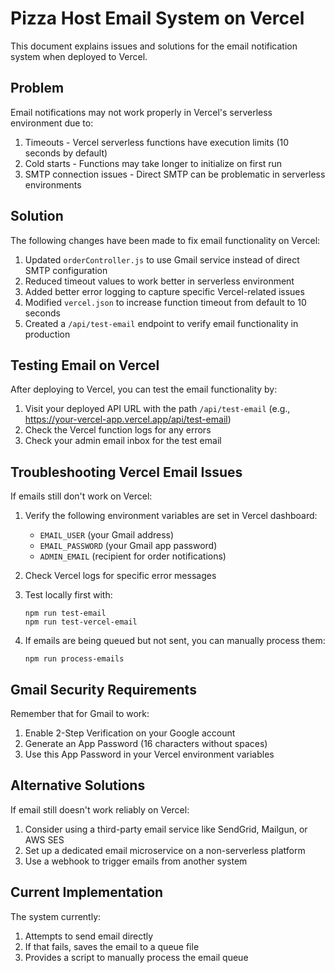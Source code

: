 # Pizza Host Email System on Vercel

This document explains issues and solutions for the email notification system when deployed to Vercel.

## Problem

Email notifications may not work properly in Vercel's serverless environment due to:

1. Timeouts - Vercel serverless functions have execution limits (10 seconds by default)
2. Cold starts - Functions may take longer to initialize on first run
3. SMTP connection issues - Direct SMTP can be problematic in serverless environments

## Solution

The following changes have been made to fix email functionality on Vercel:

1. Updated `orderController.js` to use Gmail service instead of direct SMTP configuration
2. Reduced timeout values to work better in serverless environment
3. Added better error logging to capture specific Vercel-related issues
4. Modified `vercel.json` to increase function timeout from default to 10 seconds
5. Created a `/api/test-email` endpoint to verify email functionality in production

## Testing Email on Vercel

After deploying to Vercel, you can test the email functionality by:

1. Visit your deployed API URL with the path `/api/test-email` 
   (e.g., https://your-vercel-app.vercel.app/api/test-email)
2. Check the Vercel function logs for any errors
3. Check your admin email inbox for the test email

## Troubleshooting Vercel Email Issues

If emails still don't work on Vercel:

1. Verify the following environment variables are set in Vercel dashboard:
   - `EMAIL_USER` (your Gmail address)
   - `EMAIL_PASSWORD` (your Gmail app password)
   - `ADMIN_EMAIL` (recipient for order notifications)

2. Check Vercel logs for specific error messages

3. Test locally first with:
   ```
   npm run test-email
   npm run test-vercel-email
   ```

4. If emails are being queued but not sent, you can manually process them:
   ```
   npm run process-emails
   ```

## Gmail Security Requirements

Remember that for Gmail to work:
1. Enable 2-Step Verification on your Google account
2. Generate an App Password (16 characters without spaces)
3. Use this App Password in your Vercel environment variables

## Alternative Solutions

If email still doesn't work reliably on Vercel:

1. Consider using a third-party email service like SendGrid, Mailgun, or AWS SES
2. Set up a dedicated email microservice on a non-serverless platform
3. Use a webhook to trigger emails from another system

## Current Implementation

The system currently:
1. Attempts to send email directly
2. If that fails, saves the email to a queue file
3. Provides a script to manually process the email queue 